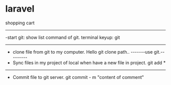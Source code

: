 # laravel
shopping cart

---------------------
-start git: show list command of git.
  terminal keyup: git 
  
---------------------------------
 - clone file from git to my computer.
  Hello git clone path..
-------use git.---------
- Sync files in my project of local when have a new file in project.
  git add *
---------------------------------
- Commit file to git server.
  git commit - m "content of comment"
